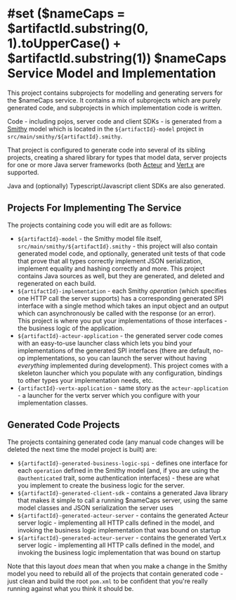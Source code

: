 #set ($nameCaps = $artifactId.substring(0, 1).toUpperCase() + $artifactId.substring(1))
$nameCaps Service Model and Implementation
==========================================

This project contains subprojects for modelling and generating servers for the
$nameCaps service.  It contains a mix of subprojects which are purely generated code,
and subprojects in which implementation code is written.

Code - including pojos, server code and client SDKs - is generated from a [Smithy](https://smithy.io/)
model which is located in the `${artifactId}-model` project in `src/main/smithy/${artifactId}.smithy`.

That project is configured to generate code into several of its sibling projects, creating
a shared library for types that model data, server projects for one or more Java server
frameworks (both [Acteur](http://github.com/timboudreau/acteur) and [Vert.x](http://vertx.io)
are supported.

Java and (optionally) Typescript/Javascript client SDKs are also generated.


Projects For Implementing The Service
-------------------------------------

The projects containing code you will edit are as follows:

 * `${artifactId}-model` - the Smithy model file itself, `src/main/smithy/${artifactId}.smithy` - this
project will also contain generated model code, and optionally, generated unit tests of that code that
prove that all types correctly implement JSON serialization, implement equality and hashing correctly
and more.  This project contains Java sources as well, but they are generated, and deleted and regenerated
on each build.
 * `${artifactId}-implementation` - each Smithy *operation* (which specifies one HTTP call the server
supports) has a corresponding generated SPI interface with a single method which takes an input object
and an output which can asynchronously be called with the response (or an error).  This project is
where you put your implementations of those interfaces - the business logic of the application.
 * `${artifactId}-acteur-application` - the generated server code comes with an easy-to-use launcher
class which lets you bind your implementations of the generated SPI interfaces (there are default,
no-op implementations, so you can launch the server without having *everything* implemented during
development).  This project comes with a skeleton launcher which you populate with any configuration,
bindings to other types your implementation needs, etc.
 * `{artifactId}-vertx-application` - same story as the `acteur-application` - a launcher for the
vertx server which you configure with your implementation classes.


Generated Code Projects
-----------------------

The projects containing generated code (any manual code changes will be deleted the next time the model
project is built) are:
 * `${artifactId}-generated-business-logic-spi` - defines one interface for each `operation` defined in
the Smithy model (and, if you are using the `@authenticated` trait, some authentication interfaces) -
these are what you implement to create the business logic for the server.
 * `${artifactId}-generated-client-sdk` - contains a generated Java library that makes it simple to
call a running $nameCaps server, using the same model classes and JSON serialization the server uses
 * `${artifactId}-generated-acteur-server` - contains the generated Acteur server logic - implementing all
HTTP calls defined in the model, and invoking the business logic implementation that was bound on startup
 * `${artifactId}-generated-acteur-server` - contains the generated Vert.x server logic - implementing all
HTTP calls defined in the model, and invoking the business logic implementation that was bound on startup

Note that this layout *does* mean that when you make a change in the Smithy model you need to rebuild
all of the projects that contain generated code - just clean and build the root `pom.xml` to be confident
that you're really running against what you think it should be.
